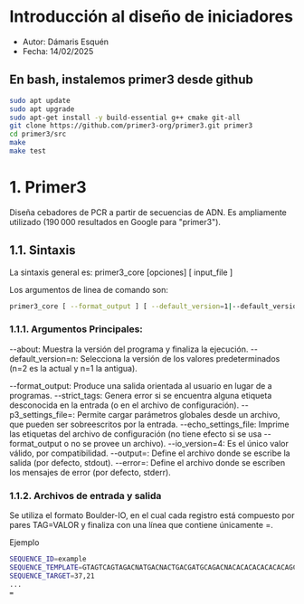 # Introducción al diseño de iniciadores
- Autor: Dámaris Esquén
- Fecha: 14/02/2025
  

## En bash, instalemos primer3 desde github
```bash
sudo apt update
sudo apt upgrade
sudo apt-get install -y build-essential g++ cmake git-all
git clone https://github.com/primer3-org/primer3.git primer3
cd primer3/src
make
make test
```


# 1. Primer3
Diseña cebadores de PCR a partir de secuencias de ADN. Es ampliamente utilizado (190 000 resultados en Google para "primer3").

## 1.1. Sintaxis
La sintaxis general es:
primer3_core [opciones] [ input_file ]

Los argumentos de linea de comando son:
```bash
primer3_core [ --format_output ] [ --default_version=1|--default_version=2 ] [ --io_version=4 ] [ --p3_settings_file=<file_path> ] [ --echo_settings_file ] [ --strict_tags ] [ --output=<file_path> ] [ --error=<file_path> ] [ input_file ]
```

### 1.1.1. Argumentos Principales:

--about: Muestra la versión del programa y finaliza la ejecución.
--default_version=n: Selecciona la versión de los valores predeterminados (n=2 es la actual y n=1 la antigua).

--format_output: Produce una salida orientada al usuario en lugar de a programas.
--strict_tags: Genera error si se encuentra alguna etiqueta desconocida en la entrada (o en el archivo de configuración).
--p3_settings_file=<archivo>: Permite cargar parámetros globales desde un archivo, que pueden ser sobreescritos por la entrada.
--echo_settings_file: Imprime las etiquetas del archivo de configuración (no tiene efecto si se usa --format_output o no se provee un archivo).
--io_version=4: Es el único valor válido, por compatibilidad.
--output=<archivo>: Define el archivo donde se escribe la salida (por defecto, stdout).
--error=<archivo>: Define el archivo donde se escriben los mensajes de error (por defecto, stderr).

### 1.1.2. Archivos de entrada y salida
Se utiliza el formato Boulder-IO, en el cual cada registro está compuesto por pares TAG=VALOR y finaliza con una línea que contiene únicamente =.

Ejemplo
```bash
SEQUENCE_ID=example
SEQUENCE_TEMPLATE=GTAGTCAGTAGACNATGACNACTGACGATGCAGACNACACACACACACACAGCACACAGGTATTAGTGGGCCATTCGATCCCGACCCAAATCGATAGCTACGATGACG
SEQUENCE_TARGET=37,21
...
=
```

























